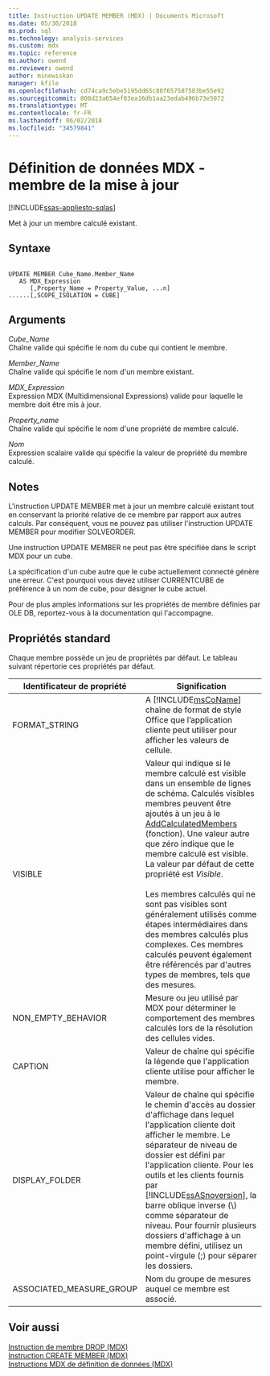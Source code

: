 ```yaml
---
title: Instruction UPDATE MEMBER (MDX) | Documents Microsoft
ms.date: 05/30/2018
ms.prod: sql
ms.technology: analysis-services
ms.custom: mdx
ms.topic: reference
ms.author: owend
ms.reviewer: owend
author: minewiskan
manager: kfile
ms.openlocfilehash: cd74ca9c5ebe5195dd65c88f657587583be55e92
ms.sourcegitcommit: 808d23a654ef03ea16db1aa23edab496b73e5072
ms.translationtype: MT
ms.contentlocale: fr-FR
ms.lasthandoff: 06/02/2018
ms.locfileid: "34579841"
---
```

# <a name="mdx-data-definition---update-member"></a>Définition de données MDX - membre de la mise à jour
[!INCLUDE[ssas-appliesto-sqlas](../includes/ssas-appliesto-sqlas.md)]

  Met à jour un membre calculé existant.  
  
## <a name="syntax"></a>Syntaxe  
  
```  
  
UPDATE MEMBER Cube_Name.Member_Name   
   AS MDX_Expression  
      [,Property_Name = Property_Value, ...n]  
......[,SCOPE_ISOLATION = CUBE]  
```  
  
## <a name="arguments"></a>Arguments  
 *Cube_Name*  
 Chaîne valide qui spécifie le nom du cube qui contient le membre.  
  
 *Member_Name*  
 Chaîne valide qui spécifie le nom d'un membre existant.  
  
 *MDX_Expression*  
 Expression MDX (Multidimensional Expressions) valide pour laquelle le membre doit être mis à jour.  
  
 *Property_name*  
 Chaîne valide qui spécifie le nom d'une propriété de membre calculé.  
  
 *Nom*  
 Expression scalaire valide qui spécifie la valeur de propriété du membre calculé.  
  
## <a name="remarks"></a>Notes  
 L'instruction UPDATE MEMBER met à jour un membre calculé existant tout en conservant la priorité relative de ce membre par rapport aux autres calculs. Par conséquent, vous ne pouvez pas utiliser l'instruction UPDATE MEMBER pour modifier SOLVEORDER.  
  
 Une instruction UPDATE MEMBER ne peut pas être spécifiée dans le script MDX pour un cube.  
  
 La spécification d'un cube autre que le cube actuellement connecté génère une erreur. C'est pourquoi vous devez utiliser CURRENTCUBE de préférence à un nom de cube, pour désigner le cube actuel.  
  
 Pour de plus amples informations sur les propriétés de membre définies par OLE DB, reportez-vous à la documentation qui l'accompagne.  
  
## <a name="standard-properties"></a>Propriétés standard  
 Chaque membre possède un jeu de propriétés par défaut. Le tableau suivant répertorie ces propriétés par défaut.  
  
|Identificateur de propriété|Signification|  
|-------------------------|-------------|  
|FORMAT_STRING|A [!INCLUDE[msCoName](../includes/msconame-md.md)] chaîne de format de style Office que l’application cliente peut utiliser pour afficher les valeurs de cellule.|  
|VISIBLE|Valeur qui indique si le membre calculé est visible dans un ensemble de lignes de schéma. Calculés visibles membres peuvent être ajoutés à un jeu à le [AddCalculatedMembers](../mdx/addcalculatedmembers-mdx.md) (fonction). Une valeur autre que zéro indique que le membre calculé est visible. La valeur par défaut de cette propriété est *Visible*.<br /><br /> Les membres calculés qui ne sont pas visibles sont généralement utilisés comme étapes intermédiaires dans des membres calculés plus complexes. Ces membres calculés peuvent également être référencés par d'autres types de membres, tels que des mesures.|  
|NON_EMPTY_BEHAVIOR|Mesure ou jeu utilisé par MDX pour déterminer le comportement des membres calculés lors de la résolution des cellules vides.|  
|CAPTION|Valeur de chaîne qui spécifie la légende que l'application cliente utilise pour afficher le membre.|  
|DISPLAY_FOLDER|Valeur de chaîne qui spécifie le chemin d'accès au dossier d'affichage dans lequel l'application cliente doit afficher le membre. Le séparateur de niveau de dossier est défini par l'application cliente. Pour les outils et les clients fournis par [!INCLUDE[ssASnoversion](../includes/ssasnoversion-md.md)], la barre oblique inverse (\\) comme séparateur de niveau. Pour fournir plusieurs dossiers d'affichage à un membre défini, utilisez un point-virgule (;) pour séparer les dossiers.|  
|ASSOCIATED_MEASURE_GROUP|Nom du groupe de mesures auquel ce membre est associé.|  
  
## <a name="see-also"></a>Voir aussi  
 [Instruction de membre DROP &#40;MDX&#41;](../mdx/mdx-data-definition-drop-member.md)   
 [Instruction CREATE MEMBER &#40;MDX&#41;](../mdx/mdx-data-definition-create-member.md)   
 [Instructions MDX de définition de données &#40;MDX&#41;](../mdx/mdx-data-definition-statements-mdx.md)  
  
  
